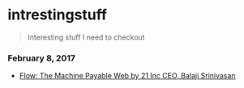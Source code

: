 # intrestingstuff

> Interesting stuff I need to checkout

### February 8, 2017

- [Flow: The Machine Payable Web by 21 Inc CEO, Balaji Srinivasan](https://www.youtube.com/watch?v=b2pXSyLiijM) 
